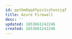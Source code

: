 ```yaml
---
id: pptbm8qq4fpzs1szhxozjqf
title: Azure Firewall
desc: ''
updated: 1653661242246
created: 1653661242246
---
```


